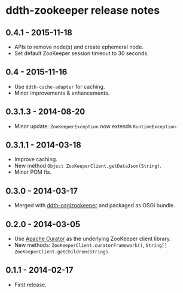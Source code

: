 ddth-zookeeper release notes
============================

0.4.1 - 2015-11-18
------------------

- APIs to remove node(s) and create ephemeral node.
- Set default ZooKeeper session timeout to 30 seconds.


0.4 - 2015-11-16
----------------

- Use `ddth-cache-adapter` for caching.
- Minor improvements & enhancements.


0.3.1.3 - 2014-08-20
--------------------

- Minor update: `ZooKeeperException` now extends `RuntimeException`.


0.3.1.1 - 2014-03-18
--------------------

- Improve caching.
- New method `Object ZooKeeperClient.getDataJson(String)`.
- Minor POM fix.


0.3.0 - 2014-03-17
------------------

- Merged with [ddth-osgizookeeper](https://github.com/DDTH/ddth-osgizookeeper) and packaged as OSGi bundle.


0.2.0 - 2014-03-05
------------------

- Use [Apache Curator](http://curator.apache.org/index.html) as the underlying ZooKeeper client library.
- New methods: `ZooKeeperClient.curatorFramework()`, `String[] ZooKeeperClient.getChildren(String)`.


0.1.1 - 2014-02-17
------------------

- First release.
